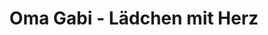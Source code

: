 ---
title: "Oma Gabi - Lädchen mit Herz"
url: /xanten/oma-gabi-laedchen-mit-herz/
shop: Lebensmittel
---
